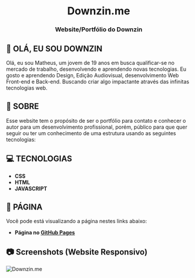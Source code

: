 <h1 align="center">
  <br>
  Downzin.me
  <br>
</h1>

<h3 align=center>Website/Portfólio do Downzin</h3>

## 👋 OLÁ, EU SOU DOWNZIN

Olá, eu sou Matheus, um jovem de 19 anos em busca qualificar-se no mercado de trabalho, desenvolvendo e aprendendo novas tecnologias. Eu gosto e aprendendo Design, Edição Audiovisual, desenvolvimento Web Front-end e Back-end. Buscando criar algo impactante através das infinitas tecnologias web.

## 📕 SOBRE

Esse website tem o propósito de ser o portfólio para contato e conhecer o autor para um desenvolvimento profissional, porém, público para que quer seguir ou ter um conhecimento de uma estrutura usando as seguintes tecnologias:

## 💻 TECNOLOGIAS

*    **CSS**
*    **HTML**
*    **JAVASCRIPT**

## 📜 PÁGINA

Você pode está visualizando a página nestes links abaixo:

* **Página no [GitHub Pages]([https://downzin01.github.io/AluraBook/](https://downzin01.github.io/downzin.me/))**


## 📷 Screenshots (Website Responsivo)

![Downzin.me](https://i.imgur.com/0Rh5xC1.png)

